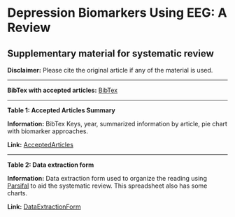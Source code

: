 # Depression Biomarkers Using EEG: A Review

## Supplementary material for systematic review

**Disclaimer:** Please cite the original article if any of the material is used.

____

**BibTex with accepted articles:**
[BibTex](https://docs.google.com/document/d/10IfhmItm-2rXunVZJKfR8RjsPVlZh-52Xlwx6MjF_g4/edit?usp=sharing)

_____

**Table 1: Accepted Articles Summary**

**Information:** BibTex Keys, year, summarized information by article, pie chart with biomarker approaches.

**Link:** [AcceptedArticles](https://docs.google.com/spreadsheets/d/1JoYnO3VtUGxXdUft1GoSBP3L6IO-jRsrW6ykk7khi1E/edit?usp=sharing)

_____

**Table 2: Data extraction form**

**Information:** Data extraction form used to organize the reading using [Parsifal](https://parsif.al/) to aid the systematic review. This spreadsheet also has some charts.

**Link:** [DataExtractionForm](https://docs.google.com/spreadsheets/d/1hUxpNRaoT0e368EEm3qsoqy3Ki9MbLoYp-87sYY13pg/edit?usp=sharing)
